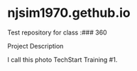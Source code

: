 # njsim1970.gethub.io
Test repository for class
:### 360

<script src='//vizor.io/static/scripts/vizor-360-embed.js' data-vizorurl='//vizor.io/embed/njsim1970/nathan-s-test-360-project'></script>

Project Description

I call this photo TechStart Training #1.
